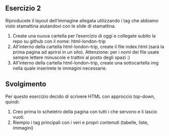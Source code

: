 ## Esercizio 2

Riproducete il layout dell’immagine allegata utilizzando i tag che abbiamo visto stamattina aiutandovi con le slide di stamattina.

1. Create una nuova cartella per l’esercizio di oggi e collegate subito la repo su github con il nome: html-london-trip
2. All’interno della cartella html-london-trip, create il file index.html (sarà la prima pagina ad aprirsi in un sito).
Attenzione: per i nomi dei file usate sempre lettere minuscole e trattini al posto degli spazi :)
3. All’interno della cartella html-london-trip, create una sottocartella img nella quale inserirete le immagini necessarie.

## Svolgimento
Per questo esercizio decido di scrivere HTML con approccio top-down, quindi: 

1. Creo prima lo scheletro della pagina con tutti i che servono e li lascio vuoti.
2. Riempio i tag principali con i veri e propri contenuti (tabelle, liste, immagini)